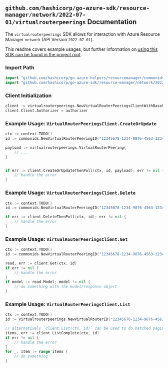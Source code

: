 
## `github.com/hashicorp/go-azure-sdk/resource-manager/network/2022-07-01/virtualrouterpeerings` Documentation

The `virtualrouterpeerings` SDK allows for interaction with Azure Resource Manager `network` (API Version `2022-07-01`).

This readme covers example usages, but further information on [using this SDK can be found in the project root](https://github.com/hashicorp/go-azure-sdk/tree/main/docs).

### Import Path

```go
import "github.com/hashicorp/go-azure-helpers/resourcemanager/commonids"
import "github.com/hashicorp/go-azure-sdk/resource-manager/network/2022-07-01/virtualrouterpeerings"
```


### Client Initialization

```go
client := virtualrouterpeerings.NewVirtualRouterPeeringsClientWithBaseURI("https://management.azure.com")
client.Client.Authorizer = authorizer
```


### Example Usage: `VirtualRouterPeeringsClient.CreateOrUpdate`

```go
ctx := context.TODO()
id := commonids.NewVirtualRouterPeeringID("12345678-1234-9876-4563-123456789012", "example-resource-group", "virtualRouterName", "peeringName")

payload := virtualrouterpeerings.VirtualRouterPeering{
	// ...
}


if err := client.CreateOrUpdateThenPoll(ctx, id, payload); err != nil {
	// handle the error
}
```


### Example Usage: `VirtualRouterPeeringsClient.Delete`

```go
ctx := context.TODO()
id := commonids.NewVirtualRouterPeeringID("12345678-1234-9876-4563-123456789012", "example-resource-group", "virtualRouterName", "peeringName")

if err := client.DeleteThenPoll(ctx, id); err != nil {
	// handle the error
}
```


### Example Usage: `VirtualRouterPeeringsClient.Get`

```go
ctx := context.TODO()
id := commonids.NewVirtualRouterPeeringID("12345678-1234-9876-4563-123456789012", "example-resource-group", "virtualRouterName", "peeringName")

read, err := client.Get(ctx, id)
if err != nil {
	// handle the error
}
if model := read.Model; model != nil {
	// do something with the model/response object
}
```


### Example Usage: `VirtualRouterPeeringsClient.List`

```go
ctx := context.TODO()
id := virtualrouterpeerings.NewVirtualRouterID("12345678-1234-9876-4563-123456789012", "example-resource-group", "virtualRouterName")

// alternatively `client.List(ctx, id)` can be used to do batched pagination
items, err := client.ListComplete(ctx, id)
if err != nil {
	// handle the error
}
for _, item := range items {
	// do something
}
```
